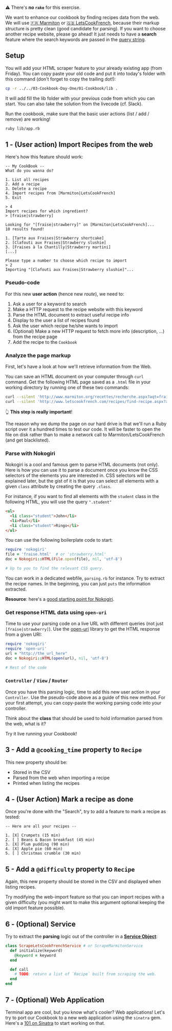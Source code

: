 ⚠️ There's **no `rake`** for this exercise.

We want to enhance our cookbook by finding recipes data from the web. We will use
[🇫🇷 Marmiton](http://www.marmiton.org) or [🇬🇧 LetsCookFrench](http://www.letscookfrench.com), because their markup structure is pretty clean (good candidate for parsing). If you want to choose another recipe website, please go ahead! It just needs to have a **search** feature where the search keywords are passed in the [query string](https://en.wikipedia.org/wiki/Query_string).

## Setup

You will add your HTML scraper feature to your already existing app (from Friday). You can copy paste your old code and put it into today's folder with this command (don't forget to copy the trailing dot!):

```bash
cp -r ../../03-Cookbook-Day-One/01-Cookbook/lib .
```

It will add fill the lib folder with your previous code from which you can start. You can also take the solution from the livecode (cf. Slack).

Run the cookbook, make sure that the basic user actions (list / add / remove) are working!

```bash
ruby lib/app.rb
```

## 1 - (User action) Import Recipes from the web

Here's how this feature should work:

```
-- My CookBook --
What do you wanna do?

1. List all recipes
2. Add a recipe
3. Delete a recipe
4. Import recipes from [Marmiton|LetsCookFrench]
5. Exit

> 4
Import recipes for which ingredient?
> [fraise|strawberry]

Looking for "[fraise|strawberry]" on [Marmiton|LetsCookFrench]...
10 results found!

1. [Tarte aux Fraises|Strawberry shortcake]
2. [Clafouti aux Fraises|Strawberry slushie]
3. [Fraises à la Chantilly|Strawberry martini]
[...]

Please type a number to choose which recipe to import
> 2
Importing "[Clafouti aux Fraises|Strawberry slushie]"...
```

### Pseudo-code

For this new **user action** (hence new _route_), we need to:

1. Ask a user for a keyword to search
2. Make a HTTP request to the recipe website with this keyword
3. Parse the HTML document to extract useful recipe info
4. Display to the user a list of recipes found
5. Ask the user which recipe he/she wants to import
6. (Optional) Make a new HTTP request to fetch more info (description, ...) from the recipe page
7. Add the recipe to the `Cookbook`

### Analyze the page markup

First, let's have a look at how we'll retrieve information from the Web.

You can save an HTML document on your computer through `curl` command. Get the following HTML page saved as a `.html` file in your working directory by running one of these two commands:

```bash
curl --silent 'http://www.marmiton.org/recettes/recherche.aspx?aqt=fraise' > fraise.html
curl --silent 'http://www.letscookfrench.com/recipes/find-recipe.aspx?aqt=strawberry' > strawberry.html
```

👆 **This step is really important**!

The reason why we dump the page on our hard drive is that we'll run a Ruby script over it a hundred times to test our code. It will be faster to open the file on disk rather than to make a network call to Marmiton/LetsCookFrench (and get blacklisted).

### Parse with Nokogiri

Nokogiri is a cool and famous gem to parse HTML documents (not only). Here is how you can use it to parse a document once you know the CSS selectors of the elements you are interested in. CSS selectors will be explained later, but the gist of it is that you
can select all elements with a given `class` attribute by creating the query `.class`.

For instance, if you want to find all elements with the `student` class in the following HTML, you will use the query `".student"`

```html
<ul>
  <li class="student">John</li>
  <li>Paul</li>
  <li class="student">Ringo</li>
</ul>
```

You can use the following boilerplate code to start:

```ruby
require 'nokogiri'
file = 'fraise.html'  # or 'strawberry.html'
doc = Nokogiri::HTML(File.open(file), nil, 'utf-8')

# Up to you to find the relevant CSS query.
```

You can work in a dedicated webfile, `parsing.rb` for instance. Try to extract the recipe names. In the beginning, you can just `puts` the information extracted.

**Resource**: here's a [good starting point for Nokogiri](https://www.sitepoint.com/nokogiri-fundamentals-extract-html-web/).

### Get response HTML data using `open-uri`

Time to use your parsing code on a live URL with different queries (not just `[fraise|strawberry]`). Use the [open-uri](http://www.ruby-doc.org/stdlib/libdoc/open-uri/rdoc/OpenURI.html) library to get the HTML response from a given URI:

```ruby
require 'nokogiri'
require 'open-uri'
url = "http://the_url_here"
doc = Nokogiri::HTML(open(url), nil, 'utf-8')

# Rest of the code
```

### `Controller` / `View` / `Router`

Once you have this parsing logic, time to add this new user action in your `Controller`. Use the pseudo-code above as a guide of this new method. For your first attempt, you can copy-paste the working parsing code into your controller.

Think about the **class** that should be used to hold information parsed from the web, what is it?

Try it live running your Cookbook!

## 3 - Add a `@cooking_time` property to `Recipe`

This new property should be:

- Stored in the CSV
- Parsed from the web when importing a recipe
- Printed when listing the recipes

## 4 - (User Action) Mark a recipe as done

Once you're done with the "Search", try to add a feature to mark a recipe as tested:

```
-- Here are all your recipes --

1. [X] Crumpets (15 min)
2. [ ] Beans & Bacon breakfast (45 min)
3. [X] Plum pudding (90 min)
4. [X] Apple pie (60 min)
5. [ ] Christmas crumble (30 min)
```

## 5 - Add a `@difficulty` property to `Recipe`

Again, this new property should be stored in the CSV and displayed when listing recipes.

Try modifying the web-import feature so that you can import recipes with a given difficulty (you might want to make this argument optional keeping the old import feature possible).

## 6 - (Optional) Service

Try to extract the **parsing** logic out of the controller in a [**Service Object**](http://brewhouse.io/blog/2014/04/30/gourmet-service-objects.html):

```ruby
class ScrapeLetsCookFrenchService # or ScrapeMarmitonService
  def initialize(keyword)
    @keyword = keyword
  end

  def call
    # TODO: return a list of `Recipe` built from scraping the web.
  end
end
```

## 7 - (Optional) Web Application

Terminal app are cool, but you know what's cooler? Web applications! Let's try to port our Cookbook to a new web application using the `sinatra` gem. Here's a [101 on Sinatra](https://github.com/lewagon/sinatra-101#readme) to start working on that.
